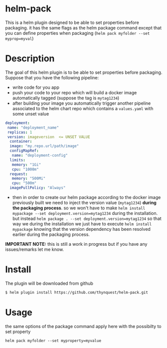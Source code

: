 # helm-pack

This is a helm plugin designed to be able to set properties before packaging. it has the same flags as the helm package command except that you can define properties when packaging (`helm pack myfolder --set myprop=myval`)


# Description

The goal of this helm plugin is to be able to set properties before packaging. Suppose that you have the following pipeline:

* write code for you app 
* push your code to your repo which will build a docker image automatically tagged (suppose the tag is `mytag1234`)
* after building your image you automatically trigger another pipeline associated to the helm chart repo which contains a `values.yaml` with some unset value
````yaml
deployment:
 name: "deployment_name"
 replicas: 1
 version: imageversion  <= UNSET VALUE
  container:
  image: "my.repo.url/path/image"
  configMapRef:
   name: "deployment-config"
  limits:
   memory: "1Gi"
   cpu: "1000m"
  request:
   memory: "500Mi"
   cpu: "500m"
  imagePullPolicy: "Always"  
````
* then in order to create our helm package according to the docker image previously built we need to inject the version value (`mytag1234`) **during the packaging process**. so we won't have to make `helm install mypackage --set deployment.version=mytag1234` during the installation. but instead `helm package . --set deployment.version=mytag1234` so that way we during the installation we just have to execute `helm install mypackage` knowing that the version dependency has been resolved earlier during the packaging process.
  
**IMPORTANT NOTE:** this is still a work in progress but if you have any issues/remarks let me know.

# Install

The plugin will be downloaded from github

````sh
$ helm plugin install https://github.com/thynquest/helm-pack.git
````

# Usage

the same options of the package command apply here with the possibilty to set property

`helm pack myfolder --set myproperty=myvalue`
